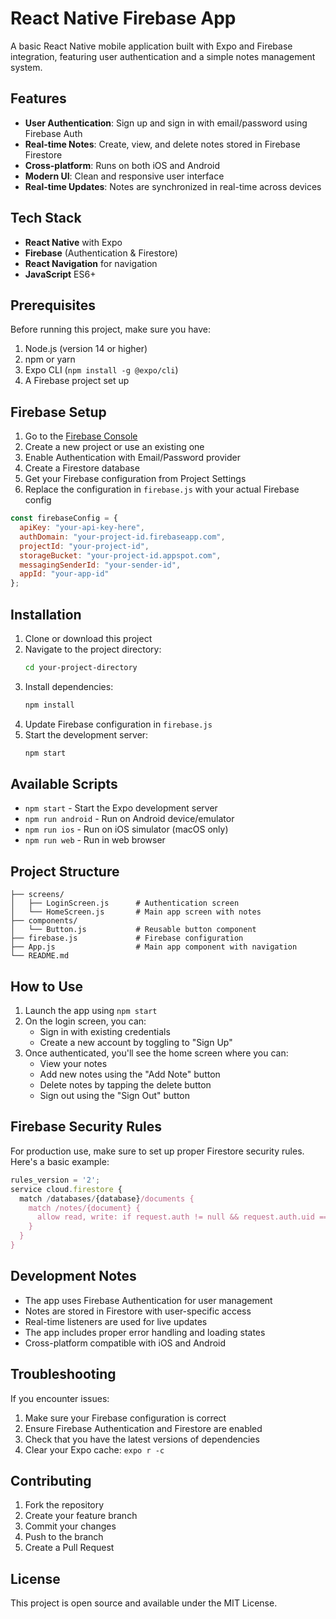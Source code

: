 # React Native Firebase App

A basic React Native mobile application built with Expo and Firebase integration, featuring user authentication and a simple notes management system.

## Features

- **User Authentication**: Sign up and sign in with email/password using Firebase Auth
- **Real-time Notes**: Create, view, and delete notes stored in Firebase Firestore
- **Cross-platform**: Runs on both iOS and Android
- **Modern UI**: Clean and responsive user interface
- **Real-time Updates**: Notes are synchronized in real-time across devices

## Tech Stack

- **React Native** with Expo
- **Firebase** (Authentication & Firestore)
- **React Navigation** for navigation
- **JavaScript** ES6+

## Prerequisites

Before running this project, make sure you have:

1. Node.js (version 14 or higher)
2. npm or yarn
3. Expo CLI (`npm install -g @expo/cli`)
4. A Firebase project set up

## Firebase Setup

1. Go to the [Firebase Console](https://console.firebase.google.com/)
2. Create a new project or use an existing one
3. Enable Authentication with Email/Password provider
4. Create a Firestore database
5. Get your Firebase configuration from Project Settings
6. Replace the configuration in `firebase.js` with your actual Firebase config

```javascript
const firebaseConfig = {
  apiKey: "your-api-key-here",
  authDomain: "your-project-id.firebaseapp.com",
  projectId: "your-project-id",
  storageBucket: "your-project-id.appspot.com",
  messagingSenderId: "your-sender-id",
  appId: "your-app-id"
};
```

## Installation

1. Clone or download this project
2. Navigate to the project directory:
   ```bash
   cd your-project-directory
   ```
3. Install dependencies:
   ```bash
   npm install
   ```
4. Update Firebase configuration in `firebase.js`
5. Start the development server:
   ```bash
   npm start
   ```

## Available Scripts

- `npm start` - Start the Expo development server
- `npm run android` - Run on Android device/emulator
- `npm run ios` - Run on iOS simulator (macOS only)
- `npm run web` - Run in web browser

## Project Structure

```
├── screens/
│   ├── LoginScreen.js      # Authentication screen
│   └── HomeScreen.js       # Main app screen with notes
├── components/
│   └── Button.js           # Reusable button component
├── firebase.js             # Firebase configuration
├── App.js                  # Main app component with navigation
└── README.md
```

## How to Use

1. Launch the app using `npm start`
2. On the login screen, you can:
   - Sign in with existing credentials
   - Create a new account by toggling to "Sign Up"
3. Once authenticated, you'll see the home screen where you can:
   - View your notes
   - Add new notes using the "Add Note" button
   - Delete notes by tapping the delete button
   - Sign out using the "Sign Out" button

## Firebase Security Rules

For production use, make sure to set up proper Firestore security rules. Here's a basic example:

```javascript
rules_version = '2';
service cloud.firestore {
  match /databases/{database}/documents {
    match /notes/{document} {
      allow read, write: if request.auth != null && request.auth.uid == resource.data.userId;
    }
  }
}
```

## Development Notes

- The app uses Firebase Authentication for user management
- Notes are stored in Firestore with user-specific access
- Real-time listeners are used for live updates
- The app includes proper error handling and loading states
- Cross-platform compatible with iOS and Android

## Troubleshooting

If you encounter issues:

1. Make sure your Firebase configuration is correct
2. Ensure Firebase Authentication and Firestore are enabled
3. Check that you have the latest versions of dependencies
4. Clear your Expo cache: `expo r -c`

## Contributing

1. Fork the repository
2. Create your feature branch
3. Commit your changes
4. Push to the branch
5. Create a Pull Request

## License

This project is open source and available under the MIT License.
